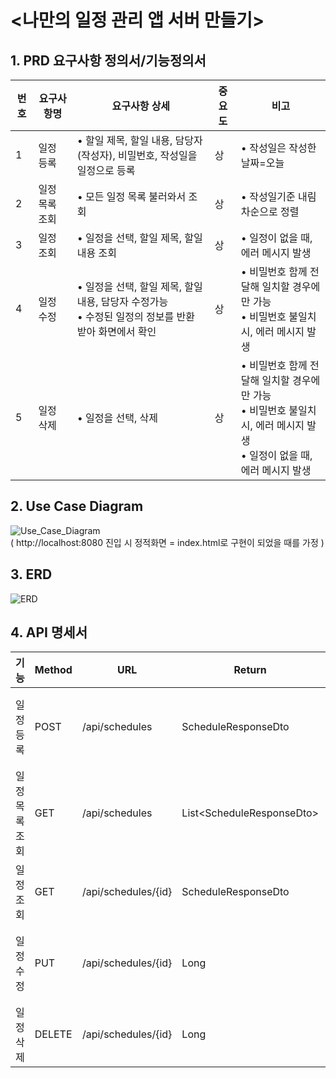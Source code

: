 # <나만의 일정 관리 앱 서버 만들기>

## 1. PRD 요구사항 정의서/기능정의서
| 번호 	| 요구사항명     	| 요구사항 상세                                                                                            	| 중요도 	| 비고                                                                                                                        	|
|------	|----------------	|----------------------------------------------------------------------------------------------------------	|--------	|-----------------------------------------------------------------------------------------------------------------------------	|
| 1    	| 일정 등록      	| • 할일 제목, 할일 내용, 담당자(작성자), 비밀번호, 작성일을 일정으로 등록                                 	| 상     	| • 작성일은 작성한 날짜=오늘                                                                                                 	|
| 2    	| 일정 목록 조회 	| • 모든 일정 목록 불러와서 조회                                                                           	| 상     	| • 작성일기준 내림차순으로 정렬                                                                                              	|
| 3    	| 일정 조회      	| • 일정을 선택, 할일 제목, 할일 내용 조회                                                                 	| 상     	| • 일정이 없을 때, 에러 메시지 발생                                                                                          	|
| 4    	| 일정 수정      	| • 일정을 선택, 할일 제목, 할일 내용, 담당자   수정가능<br>• 수정된 일정의 정보를 반환 받아 화면에서 확인 	| 상     	| • 비밀번호 함께 전달해 일치할 경우에만 가능<br>• 비밀번호 불일치 시, 에러 메시지 발생                                       	|
| 5    	| 일정 삭제      	| • 일정을 선택, 삭제                                                                                      	| 상     	| • 비밀번호 함께 전달해 일치할 경우에만 가능<br>• 비밀번호 불일치 시, 에러 메시지 발생<br>• 일정이 없을 때, 에러 메시지 발생 	|
## 2. Use Case Diagram

![Use_Case_Diagram](https://github.com/andrew75313/Sparta-Week5-Assignment/assets/161192870/b0afc5af-50be-448a-a76b-d7dfbbf7bab2)
<br>( http://localhost:8080 진입 시 정적화면 = index.html로 구현이 되었을 때를 가정 )

## 3. ERD

![ERD](https://github.com/andrew75313/Sparta-Week5-Assignment/assets/161192870/fca19e6d-79df-41eb-b228-787e08a77666)

## 4. API 명세서
| 기능           	| Method 	| URL                 	| Return                    	| response                                       	|
|----------------	|--------	|---------------------	|---------------------------	|------------------------------------------------	|
| 일정 등록      	| POST   	| /api/schedules      	| ScheduleResponseDto       	| 등록된 책 정보 or 일정 등록에 대한 성공 여부   	|
| 일정 목록 조회 	| GET    	| /api/schedules      	| List\<ScheduleResponseDto>	| 등록된 일정들의 정보                           	|
| 일정 조회      	| GET    	| /api/schedules/{id} 	| ScheduleResponseDto        	| 선택된 일정의 정보                             	|
| 일정 수정      	| PUT    	| /api/schedules/{id} 	| Long                      	| 수정된 일정 정보 or 일정 등록에 대한 성공 여부 	|
| 일정 삭제      	| DELETE 	| /api/schedules/{id} 	| Long                      	| 일정삭제에 대한 성공 여부                      	|
